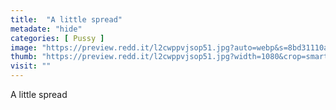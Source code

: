 ```yaml
---
title:  "A little spread"
metadate: "hide"
categories: [ Pussy ]
image: "https://preview.redd.it/l2cwppvjsop51.jpg?auto=webp&s=8bd31110a054963c776e21fb5ece34fccd0363fe"
thumb: "https://preview.redd.it/l2cwppvjsop51.jpg?width=1080&crop=smart&auto=webp&s=910277deeaa2b1f16e04212511b6ed709d610a33"
visit: ""
---
```

A little spread
